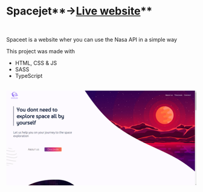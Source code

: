 # Spacejet**→[Live website]([https://gpmotta21.github.io/Spacejet/](https://spacejet.netlify.app/))**

<br>

Spaceet is a website wher you can use the Nasa API in a simple way

This project was made with

- HTML, CSS & JS
- SASS
- TypeScript

<br>

<img src='./Assets/Img/project-thumb.png' width='600px' />
